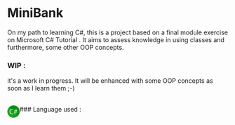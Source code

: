 # MiniBank
On my path to learning C#, this is a project based on a final module exercise on Microsoft C# Tutorial . It aims to assess knowledge in using classes and furthermore, some other OOP concepts.
<br/>
### WIP :
it's a work in progress. It will be enhanced with some OOP concepts as soon as I learn them ;-)


<br/>
### Language used :
<img align="left"  alt="CSHARP" width="28px" src="https://raw.githubusercontent.com/github/explore/80688e429a7d4ef2fca1e82350fe8e3517d3494d/topics/csharp/csharp.png" />
